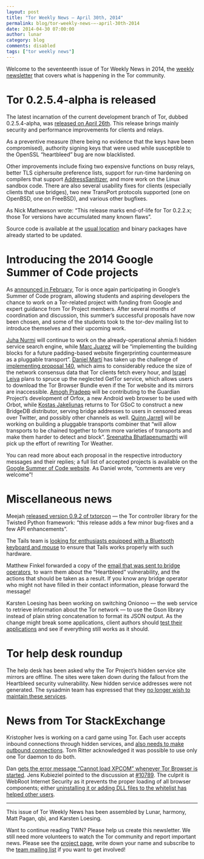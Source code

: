 ```yaml
---
layout: post
title: "Tor Weekly News — April 30th, 2014"
permalink: blog/tor-weekly-news-—-april-30th-2014
date: 2014-04-30 07:00:00
author: lunar
category: blog
comments: disabled
tags: ["tor weekly news"]
---
```


Welcome to the seventeenth issue of Tor Weekly News in 2014, the [weekly newsletter](https://lists.torproject.org/cgi-bin/mailman/listinfo/tor-news) that covers what is happening in the Tor community.

Tor 0.2.5.4-alpha is released
=============================

The latest incarnation of the current development branch of Tor, dubbed 0.2.5.4-alpha, was [released on April 26th](https://lists.torproject.org/pipermail/tor-talk/2014-April/032817.html). This release brings mainly security and performance improvements for clients and relays.

As a preventive measure (there being no evidence that the keys have been compromised), authority signing keys that were used while susceptible to the OpenSSL “heartbleed” bug are now blacklisted.

Other improvements include fixing two expensive functions on busy relays, better TLS ciphersuite preference lists, support for run-time hardening on compilers that support [AddressSanitizer](https://code.google.com/p/address-sanitizer/), and more work on the Linux sandbox code. There are also several usability fixes for clients (especially clients that use bridges), two new TransPort protocols supported (one on OpenBSD, one on FreeBSD), and various other bugfixes.

As Nick Mathewson wrote: “This release marks end-of-life for Tor 0.2.2.x; those Tor versions have accumulated many known flaws”.

Source code is available at the [usual location](https://www.torproject.org/dist/) and binary packages have already started to be updated.

Introducing the 2014 Google Summer of Code projects
===================================================

As [announced in February](https://blog.torproject.org/blog/tor-google-summer-code-2014), Tor is once again participating in Google’s Summer of Code program, allowing students and aspiring developers the chance to work on a Tor-related project with funding from Google and expert guidance from Tor Project members. After several months of coordination and discussion, this summer’s successful proposals have now been chosen, and some of the students took to the tor-dev mailing list to introduce themselves and their upcoming work.

[Juha Nurmi](https://lists.torproject.org/pipermail/tor-dev/2014-April/006739.html) will continue to work on the already-operational ahmia.fi hidden service search engine, while [Marc Juarez](https://lists.torproject.org/pipermail/tor-dev/2014-April/006741.html) will be “implementing the building blocks for a future padding-based website fingerprinting countermeasure as a pluggable transport”. [Daniel Martí](https://lists.torproject.org/pipermail/tor-dev/2014-April/006744.html) has taken up the challenge of [implementing proposal 140](https://gitweb.torproject.org/torspec.git/blob_plain/refs/heads/master:/proposals/140-consensus-diffs.txt), which aims to considerably reduce the size of the network consensus data that Tor clients fetch every hour, and [Israel Leiva](https://lists.torproject.org/pipermail/tor-dev/2014-April/006745.html) plans to spruce up the neglected GetTor service, which allows users to download the Tor Browser Bundle even if the Tor website and its mirrors are inaccessible. [Amogh Pradeep](https://lists.torproject.org/pipermail/tor-dev/2014-April/006748.html) will be contributing to the Guardian Project’s development of Orfox, a new Android web browser to be used with Orbot, while [Kostas Jakeliunas](https://lists.torproject.org/pipermail/tor-dev/2014-April/006749.html) returns to Tor GSoC to construct a new BridgeDB distributor, serving bridge addresses to users in censored areas over Twitter, and possibly other channels as well. [Quinn Jarrell](https://lists.torproject.org/pipermail/tor-dev/2014-April/006777.html) will be working on building a pluggable transports combiner that “will allow transports to be chained together to form more varieties of transports and make them harder to detect and block”. [Sreenatha Bhatlapenumarthi](https://lists.torproject.org/pipermail/tor-dev/2014-April/006752.html) will pick up the effort of rewriting Tor Weather.

You can read more about each proposal in the respective introductory messages and their replies; a full list of accepted projects is available on the [Google Summer of Code website](https://www.google-melange.com/gsoc/org2/google/gsoc2014/tor). As Daniel wrote, “comments are very welcome”!

Miscellaneous news
==================

Meejah [released version 0.9.2 of txtorcon](https://lists.torproject.org/pipermail/tor-dev/2014-April/006766.html) — the Tor controller library for the Twisted Python framework: “this release adds a few minor bug-fixes and a few API enhancements”.

The Tails team is [looking for enthusiasts equipped with a Bluetooth keyboard and mouse](https://mailman.boum.org/pipermail/tails-testers/2014-April/000010.html) to ensure that Tails works properly with such hardware.

Matthew Finkel forwarded a copy of the [email that was sent to bridge operators ](https://lists.torproject.org/pipermail/tor-relays/2014-April/004428.html) to warn them about the “Heartbleed” vulnerability, and the actions that should be taken as a result. If you know any bridge operator who might not have filled in their contact information, please forward the message!

Karsten Loesing has been working on switching Onionoo — the web service to retrieve information about the Tor network — to use the Gson library instead of plain string concatenation to format its JSON output. As the change might break some applications, client authors should [test their applications](https://lists.torproject.org/pipermail/tor-dev/2014-April/006772.html) and see if everything still works as it should.

Tor help desk roundup
=====================

The help desk has been asked why the Tor Project’s hidden service site mirrors are offline. The sites were taken down during the fallout from the Heartbleed security vulnerability. New hidden service addresses were not generated. The sysadmin team has expressed that they [no longer wish to maintain these services](https://bugs.torproject.org/11567).

News from Tor StackExchange
===========================

Kristopher Ives is working on a card game using Tor. Each user accepts inbound connections through hidden services, and [also needs to make outbound connections](https://tor.stackexchange.com/q/1592/88). Tom Ritter acknowledged it was possible to use only one Tor daemon to do both.

Dan [gets the error message “Cannot load XPCOM” whenever Tor Browser is started](https://tor.stackexchange.com/q/2012/88). Jens Kubieziel pointed to the discussion at [\#10789](https://bugs.torproject.org/10789). The culprit is WebRoot Internet Security as it prevents the proper loading of all browser components; either [uninstalling it or adding DLL files to the whitelist has helped other users](https://blog.torproject.org/blog/tor-browser-352-released#comment-47052).

* * * * *

This issue of Tor Weekly News has been assembled by Lunar, harmony, Matt Pagan, qbi, and Karsten Loesing.

Want to continue reading TWN? Please help us create this newsletter. We still need more volunteers to watch the Tor community and report important news. Please see the [project page](https://trac.torproject.org/projects/tor/wiki/TorWeeklyNews), write down your name and subscribe to the [team mailing list](https://lists.torproject.org/cgi-bin/mailman/listinfo/news-team) if you want to get involved!
